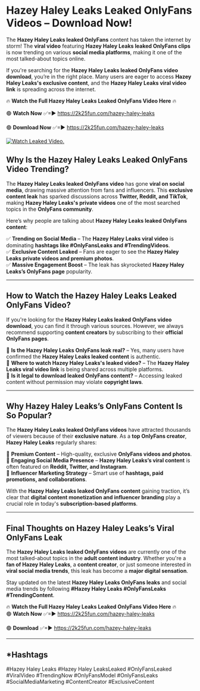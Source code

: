 # Hazey Haley Leaks Leaked OnlyFans Videos – Download Now!

The **Hazey Haley Leaks leaked OnlyFans** content has taken the internet by storm! The **viral video** featuring **Hazey Haley Leaks leaked OnlyFans clips** is now trending on various **social media platforms**, making it one of the most talked-about topics online.  

If you're searching for the **Hazey Haley Leaks leaked OnlyFans video download**, you’re in the right place. Many users are eager to access **Hazey Haley Leaks's exclusive content**, and the **Hazey Haley Leaks viral video link** is spreading across the internet.  

🔥 **Watch the Full Hazey Haley Leaks Leaked OnlyFans Video Here** 🔥  

🟢 **Watch Now** ✅=► https://2k25fun.com/hazey-haley-leaks

🟢 **Download Now** ✅=► https://2k25fun.com/hazey-haley-leaks

[![Watch Leaked Video.](https://miro.medium.com/v2/resize:fit:828/format:webp/1*cilzJN44JGOrTw9NJCrNHA.gif "Watch Leaked Video")](https://2k25fun.com/hazey-haley-leaks)

## **Why Is the Hazey Haley Leaks Leaked OnlyFans Video Trending?**  

The **Hazey Haley Leaks leaked OnlyFans video** has gone **viral on social media**, drawing massive attention from fans and influencers. This **exclusive content leak** has sparked discussions across **Twitter, Reddit, and TikTok**, making **Hazey Haley Leaks's private videos** one of the most searched topics in the **OnlyFans community**.  

Here’s why people are talking about **Hazey Haley Leaks leaked OnlyFans content**:  

✅ **Trending on Social Media** – The **Hazey Haley Leaks viral video** is dominating **hashtags like #OnlyFansLeaks and #TrendingVideos**.  
✅ **Exclusive Content Leaked** – Fans are eager to see the **Hazey Haley Leaks private videos and premium photos**.  
✅ **Massive Engagement Boost** – The leak has skyrocketed **Hazey Haley Leaks’s OnlyFans page** popularity.  

---

## **How to Watch the Hazey Haley Leaks Leaked OnlyFans Video?**  

If you're looking for the **Hazey Haley Leaks leaked OnlyFans video download**, you can find it through various sources. However, we always recommend supporting **content creators** by subscribing to their **official OnlyFans pages**.  

🔹 **Is the Hazey Haley Leaks OnlyFans leak real?** – Yes, many users have confirmed the **Hazey Haley Leaks leaked content** is authentic.  
🔹 **Where to watch Hazey Haley Leaks's leaked video?** – The **Hazey Haley Leaks viral video link** is being shared across multiple platforms.  
🔹 **Is it legal to download leaked OnlyFans content?** – Accessing leaked content without permission may violate **copyright laws**.  

---

## **Why Hazey Haley Leaks’s OnlyFans Content Is So Popular?**  

The **Hazey Haley Leaks leaked OnlyFans videos** have attracted thousands of viewers because of their **exclusive nature**. As a **top OnlyFans creator**, **Hazey Haley Leaks** regularly shares:  

📌 **Premium Content** – High-quality, exclusive **OnlyFans videos and photos**.  
📌 **Engaging Social Media Presence** – **Hazey Haley Leaks’s viral content** is often featured on **Reddit, Twitter, and Instagram**.  
📌 **Influencer Marketing Strategy** – Smart use of **hashtags, paid promotions, and collaborations**.  

With the **Hazey Haley Leaks leaked OnlyFans content** gaining traction, it’s clear that **digital content monetization and influencer branding** play a crucial role in today's **subscription-based platforms**.  

---

## **Final Thoughts on Hazey Haley Leaks’s Viral OnlyFans Leak**  

The **Hazey Haley Leaks leaked OnlyFans videos** are currently one of the most talked-about topics in the **adult content industry**. Whether you're a **fan of Hazey Haley Leaks**, a **content creator**, or just someone interested in **viral social media trends**, this leak has become a **major digital sensation**.  

Stay updated on the latest **Hazey Haley Leaks OnlyFans leaks** and social media trends by following **#Hazey Haley Leaks #OnlyFansLeaks #TrendingContent**.  

🔥 **Watch the Full Hazey Haley Leaks Leaked OnlyFans Video Here** 🔥  
🟢 **Watch Now** ✅=► https://2k25fun.com/hazey-haley-leaks

🟢 **Download** ✅=► https://2k25fun.com/hazey-haley-leaks

---

## *Hashtags
#Hazey Haley Leaks #Hazey Haley LeaksLeaked #OnlyFansLeaked #ViralVideo #TrendingNow #OnlyFansModel #OnlyFansLeaks #SocialMediaMarketing #ContentCreator #ExclusiveContent  